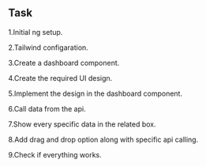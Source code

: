 ## Task

1.Initial ng setup.

2.Tailwind configaration.

3.Create a dashboard component.

4.Create the required UI design.

5.Implement the design in the dashboard component.

6.Call data from the api.

7.Show every specific data in the related box.

8.Add drag and drop option along with specific api calling.

9.Check if everything works.


